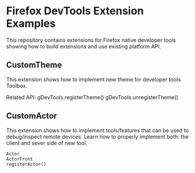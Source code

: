 Firefox DevTools Extension Examples
===================================

This repository contains extensions for Firefox native developer tools
showing how to build extensions and use existing platform API.

CustomTheme
-----------
This extension shows how to implement new theme for developer tools Toolbox.

Related API:
    gDevTools.registerTheme()
    gDevTools.unregisterTheme()

CustomActor
-----------
This extension shows how to implement tools/features that can be used
to debug/inspect remote devices. Learn how to properly implement both:
the client and sever side of new tool.

    Actor
    ActorFront
    registerActor()
